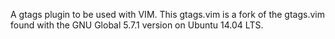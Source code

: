 A gtags plugin to be used with VIM. This gtags.vim is a fork of the
gtags.vim found with the GNU Global 5.7.1 version on Ubuntu 14.04 LTS.
